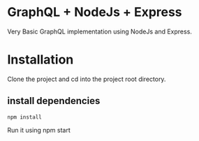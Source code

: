 # GraphQL + NodeJs + Express

Very Basic GraphQL implementation using NodeJs and Express.

# Installation

Clone the project and cd into the project root directory.

## install dependencies
    npm install

Run it using npm start
